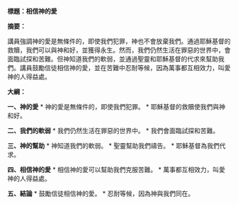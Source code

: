 **標題：相信神的愛**

**摘要：**

講員強調神的愛是無條件的，即使我們犯罪，神也不會放棄我們。通過耶穌基督的救贖，我們可以與神和好，並獲得永生。然而，我們仍然生活在罪惡的世界中，會面臨試探和苦難。但神知道我們的軟弱，並通過聖靈和耶穌基督的代求來幫助我們。講員鼓勵信徒相信神的愛，並在苦難中忍耐等候，因為萬事都互相效力，叫愛神的人得益處。

**大綱：**

**一、神的愛**
    * 神的愛是無條件的，即使我們犯罪。
    * 耶穌基督的救贖使我們與神和好。

**二、我們的軟弱**
    * 我們仍然生活在罪惡的世界中。
    * 我們會面臨試探和苦難。

**三、神的幫助**
    * 神知道我們的軟弱。
    * 聖靈幫助我們禱告。
    * 耶穌基督為我們代求。

**四、相信神的愛**
    * 相信神的愛可以幫助我們克服苦難。
    * 萬事都互相效力，叫愛神的人得益處。

**五、結論**
    * 鼓勵信徒相信神的愛。
    * 忍耐等候，因為神與我們同在。